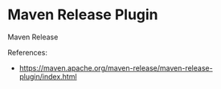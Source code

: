 # Maven Release Plugin

Maven Release

References:
- https://maven.apache.org/maven-release/maven-release-plugin/index.html